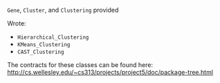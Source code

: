 `Gene`, `Cluster`, and `Clustering` provided

Wrote: 
* `Hierarchical_Clustering`
* `KMeans_Clustering`
* `CAST_Clustering`

The contracts for these classes can be found here: http://cs.wellesley.edu/~cs313/projects/project5/doc/package-tree.html
